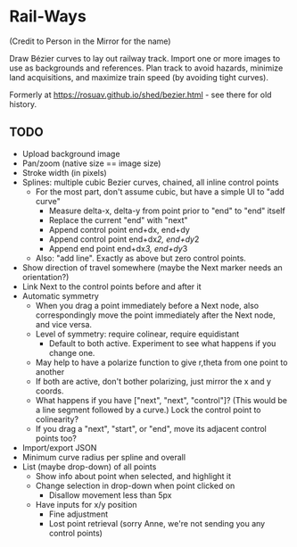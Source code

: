 Rail-Ways
=========

(Credit to Person in the Mirror for the name)

Draw Bézier curves to lay out railway track. Import one or more images to use
as backgrounds and references. Plan track to avoid hazards, minimize land
acquisitions, and maximize train speed (by avoiding tight curves).

Formerly at https://rosuav.github.io/shed/bezier.html - see there for old history.

## TODO

* Upload background image
* Pan/zoom (native size == image size)
* Stroke width (in pixels)
* Splines: multiple cubic Bezier curves, chained, all inline control points
  - For the most part, don't assume cubic, but have a simple UI to "add curve"
    - Measure delta-x, delta-y from point prior to "end" to "end" itself
    - Replace the current "end" with "next"
    - Append control point end+dx, end+dy
    - Append control point end+dx*2, end+dy*2
    - Append end point end+dx*3, end+dy*3
  - Also: "add line". Exactly as above but zero control points.
* Show direction of travel somewhere (maybe the Next marker needs an orientation?)
* Link Next to the control points before and after it
* Automatic symmetry
  - When you drag a point immediately before a Next node, also correspondingly move
    the point immediately after the Next node, and vice versa.
  - Level of symmetry: require colinear, require equidistant
    - Default to both active. Experiment to see what happens if you change one.
  - May help to have a polarize function to give r,theta from one point to another
  - If both are active, don't bother polarizing, just mirror the x and y coords.
  - What happens if you have ["next", "next", "control"]? (This would be a line
    segment followed by a curve.) Lock the control point to colinearity?
  - If you drag a "next", "start", or "end", move its adjacent control points too?
* Import/export JSON
* Minimum curve radius per spline and overall
* List (maybe drop-down) of all points
  - Show info about point when selected, and highlight it
  - Change selection in drop-down when point clicked on
    - Disallow movement less than 5px
  - Have inputs for x/y position
    - Fine adjustment
    - Lost point retrieval (sorry Anne, we're not sending you any control points)
